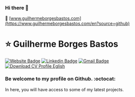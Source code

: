 ### Hi there 👋
📢 [www.guilhermeborgesbastos.com](https://www.guilhermeborgesbastos.com/en?source=github)

# ⭐ Guilherme Borges Bastos

[![Website Badge](https://img.shields.io/badge/website-Access%20website-green)](https://guilhermeborgesbastos.com/)
[![Linkedin Badge](https://img.shields.io/badge/-LinkedIn-blue?style=flat-square&logo=Linkedin&logoColor=white&link=https://www.linkedin.com/in/guilhermeborgesbastos/)](https://www.linkedin.com/in/guilhermeborgesbastos/)
[![Gmail Badge](https://img.shields.io/badge/-Gmail-c14438?style=flat-square&logo=Gmail&logoColor=white&link=mailto:guilhermeborgesbastos@gmail.com)](mailto:guilhermeborgesbastos@gmail.com)
[![Download CV Profile Eglish](https://img.shields.io/badge/Download-CV%20Profile-blue)](https://assets.guilhermeborgesbastos.com/live-resume/cv-english-guilherme-bastos-v2.0.pdf)

### Be welcome to my profile on Github. :octocat:
In here, you will have access to some of my latest projects.
